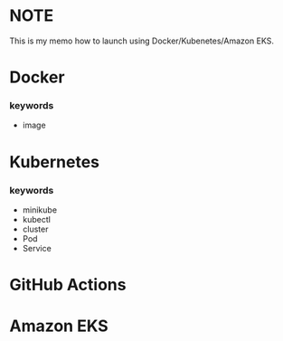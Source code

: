 # NOTE

This is my memo how to launch using Docker/Kubenetes/Amazon EKS.

# Docker
### keywords
* image

# Kubernetes
### keywords
* minikube
* kubectl
* cluster
* Pod
* Service

# GitHub Actions

# Amazon EKS